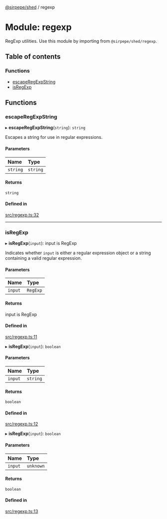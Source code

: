 [@sirpepe/shed](../README.md) / regexp

# Module: regexp

RegExp utilities. Use this module by importing from `@sirpepe/shed/regexp`.

## Table of contents

### Functions

- [escapeRegExpString](regexp.md#escaperegexpstring)
- [isRegExp](regexp.md#isregexp)

## Functions

### escapeRegExpString

▸ **escapeRegExpString**(`string`): `string`

Escapes a string for use in regular expressions.

#### Parameters

| Name | Type |
| :------ | :------ |
| `string` | `string` |

#### Returns

`string`

#### Defined in

[src/regexp.ts:32](https://github.com/SirPepe/shed/blob/eb27ad9/src/regexp.ts#L32)

___

### isRegExp

▸ **isRegExp**(`input`): input is RegExp

Indicates whether `input` is either a regular expression object or a string
containing a valid regular expression.

#### Parameters

| Name | Type |
| :------ | :------ |
| `input` | `RegExp` |

#### Returns

input is RegExp

#### Defined in

[src/regexp.ts:11](https://github.com/SirPepe/shed/blob/eb27ad9/src/regexp.ts#L11)

▸ **isRegExp**(`input`): `boolean`

#### Parameters

| Name | Type |
| :------ | :------ |
| `input` | `string` |

#### Returns

`boolean`

#### Defined in

[src/regexp.ts:12](https://github.com/SirPepe/shed/blob/eb27ad9/src/regexp.ts#L12)

▸ **isRegExp**(`input`): `boolean`

#### Parameters

| Name | Type |
| :------ | :------ |
| `input` | `unknown` |

#### Returns

`boolean`

#### Defined in

[src/regexp.ts:13](https://github.com/SirPepe/shed/blob/eb27ad9/src/regexp.ts#L13)

